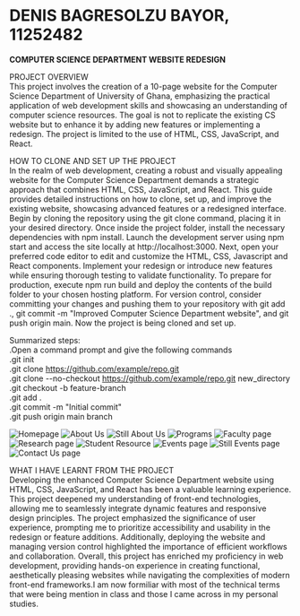 # DENIS BAGRESOLZU BAYOR, 11252482

<b>COMPUTER SCIENCE DEPARTMENT WEBSITE REDESIGN</b>

PROJECT OVERVIEW</br>
This project involves the creation of a 10-page website for the Computer Science Department of University of Ghana, emphasizing the practical application of web development skills and showcasing an understanding of computer science resources. The goal is not to replicate the existing CS website but to enhance it by adding new features or implementing a redesign. The project is limited to the use of HTML, CSS, JavaScript, and React.

HOW TO CLONE AND SET UP THE PROJECT</br>
In the realm of web development, creating a robust and visually appealing website for the Computer Science Department demands a strategic approach that combines HTML, CSS, JavaScript, and React. This guide provides detailed instructions on how to clone, set up, and improve the existing website, showcasing advanced features or a redesigned interface.
Begin by cloning the repository using the git clone <repository-url> command, placing it in your desired directory. Once inside the project folder, install the necessary dependencies with npm install. Launch the development server using npm start and access the site locally at http://localhost:3000.
Next, open your preferred code editor to edit and customize the HTML, CSS, Javascript and React components. Implement your redesign or introduce new features while ensuring thorough testing to validate functionality. To prepare for production, execute npm run build and deploy the contents of the build folder to your chosen hosting platform.
For version control, consider committing your changes and pushing them to your repository with git add ., git commit -m "Improved Computer Science Department website", and git push origin main. Now the project is being cloned and set up.

Summarized steps:</br>
.Open a command prompt and give the following commands</br>
.git init</br>
.git clone https://github.com/example/repo.git</br>
.git clone --no-checkout https://github.com/example/repo.git new_directory</br>
.git checkout -b feature-branch</br>
.git add .</br>
.git commit -m "Initial commit"</br>
.git push origin main branch

![Homepage](./Screenshots/Screenshot%20(27).png)
![About Us](./Screenshots/Screenshot%20(28).png)
![Still About Us](./Screenshots/Screenshot%20(30).png)
![Programs](./Screenshots/Screenshot%20(31).png)
![Faculty page](./Screenshots/Screenshot%20(32).png)
![Research page](./Screenshots/Screenshot%20(33).png)
![Student Resource](./Screenshots/Screenshot%20(34).png)
![Events page](./Screenshots/Screenshot%20(35).png)
![Still Events page](./Screenshots/Screenshot%20(36).png)
![Contact Us page](./Screenshots/Screenshot%20(37).png)




WHAT I HAVE LEARNT FROM THE PROJECT</br>
Developing the enhanced Computer Science Department website using HTML, CSS, JavaScript, and React has been a valuable learning experience. This project deepened my understanding of front-end technologies, allowing me to seamlessly integrate dynamic features and responsive design principles. The project emphasized the significance of user experience, prompting me to prioritize accessibility and usability in the redesign or feature additions. Additionally, deploying the website and managing version control highlighted the importance of efficient workflows and collaboration. Overall, this project has enriched my proficiency in web development, providing hands-on experience in creating functional, aesthetically pleasing websites while navigating the complexities of modern front-end frameworks.I am now formiliar with most of the technical terms that were being mention in class and those I came across in my personal studies.
